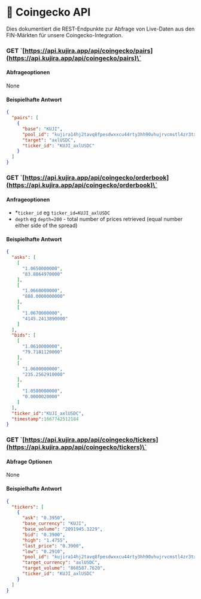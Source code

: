 # 🔘 Coingecko API

Dies dokumentiert die REST-Endpunkte zur Abfrage von Live-Daten aus den FIN-Märkten für unsere Coingecko-Integration.

### GET \`[https://api.kujira.app/api/coingecko/pairs](https://api.kujira.app/api/coingecko/pairs)\`

#### Abfrageoptionen

None

#### Beispielhafte Antwort

```json
{
  "pairs": [
    {
      "base": "KUJI",
      "pool_id": "kujira14hj2tavq8fpesdwxxcu44rty3hh90vhujrvcmstl4zr3txmfvw9sl4e867",
      "target": "axlUSDC",
      "ticker_id": "KUJI_axlUSDC"
    }
  ]
}
```

### GET \`[https://api.kujira.app/api/coingecko/orderbook](https://api.kujira.app/api/coingecko/orderbook)\`

#### Anfrageoptionen

* \*`ticker_id` eg `ticker_id=KUJI_axlUSDC`
* `depth` eg `depth=200` - total number of prices retrieved (equal number either side of the spread)

#### Beispielhafte Antwort

```json
{
  "asks": [
    [
      "1.0650000000",
      "83.8864970000"
    ],
    [
      "1.0660000000",
      "888.0000000000"
    ],
    [
      "1.0670000000",
      "4145.2413890000"
    ]
  ],
  "bids": [
    [
      "1.0610000000",
      "79.7181120000"
    ],
    [
      "1.0600000000",
      "235.2562910000"
    ],
    [
      "1.0580000000",
      "0.0000020000"
    ]
  ],
  "ticker_id":"KUJI_axlUSDC",
  "timestamp":1667742512184
}
```

### GET \`[https://api.kujira.app/api/coingecko/tickers](https://api.kujira.app/api/coingecko/tickers)\`

#### Abfrage Optionen&#x20;

None

#### Beispielhafte Antwort

```json
{
  "tickers": [
    {
      "ask": "0.3950",
      "base_currency": "KUJI",
      "base_volume": "2091945.3229",
      "bid": "0.3900",
      "high": "1.4755",
      "last_price": "0.3900",
      "low": "0.2910",
      "pool_id": "kujira14hj2tavq8fpesdwxxcu44rty3hh90vhujrvcmstl4zr3txmfvw9sl4e867",
      "target_currency": "axlUSDC",
      "target_volume": "868587.7620",
      "ticker_id": "KUJI_axlUSDC"
    } 
  ]
}
```

